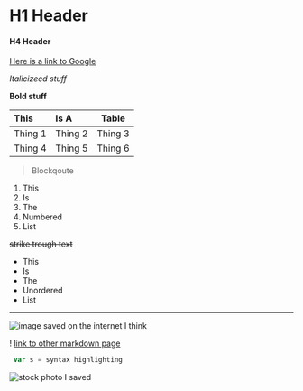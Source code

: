 # H1 Header

#### H4 Header

[Here is a link to Google](https://www.google.com/)

_Italicizecd stuff_

__Bold stuff__

| This   | Is A  | Table
| :------------- | :------------- | -------- |
| Thing 1       | Thing 2      | Thing 3
|Thing 4 |Thing 5 | Thing 6

> Blockqoute

1. This
2. Is
3. The
4. Numbered
5. List

~~strike trough text~~

- This
- Is
- The
- Unordered
- List

***

![image saved on the internet I think](https://images-gmi-pmc.edge-generalmills.com/612d8afe-a787-45bd-9276-f4d9e23d202d.jpg)

! [link to other markdown page](https://github.com/jar357/markdown/blob/master/other%20markdown%20page)

```javascript
 var s = syntax highlighting
 ```
 ![stock photo I saved]()
